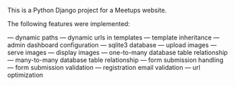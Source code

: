 This is a Python Django project for a Meetups website. 

The following features were implemented:

— dynamic paths
— dynamic urls in templates
— template inheritance
— admin dashboard configuration
— sqlite3 database
— upload images
— serve images
— display images
— one-to-many database table relationship
— many-to-many database table relationship
— form submission handling
— form submission validation
— registration email validation
— url optimization

